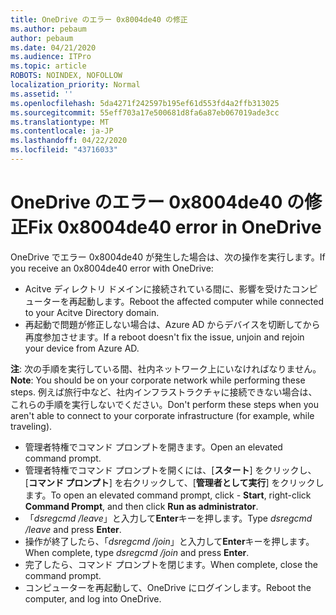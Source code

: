 ```yaml
---
title: OneDrive のエラー 0x8004de40 の修正
ms.author: pebaum
author: pebaum
ms.date: 04/21/2020
ms.audience: ITPro
ms.topic: article
ROBOTS: NOINDEX, NOFOLLOW
localization_priority: Normal
ms.assetid: ''
ms.openlocfilehash: 5da4271f242597b195ef61d553fd4a2ffb313025
ms.sourcegitcommit: 55eff703a17e500681d8fa6a87eb067019ade3cc
ms.translationtype: MT
ms.contentlocale: ja-JP
ms.lasthandoff: 04/22/2020
ms.locfileid: "43716033"
---
```

# <a name="fix-0x8004de40-error-in-onedrive"></a><span data-ttu-id="44b51-102">OneDrive のエラー 0x8004de40 の修正</span><span class="sxs-lookup"><span data-stu-id="44b51-102">Fix 0x8004de40 error in OneDrive</span></span>

<span data-ttu-id="44b51-103">OneDrive でエラー 0x8004de40 が発生した場合は、次の操作を実行します。</span><span class="sxs-lookup"><span data-stu-id="44b51-103">If you receive an 0x8004de40 error with OneDrive:</span></span>

- <span data-ttu-id="44b51-104">Acitve ディレクトリ ドメインに接続されている間に、影響を受けたコンピューターを再起動します。</span><span class="sxs-lookup"><span data-stu-id="44b51-104">Reboot the affected computer while connected to your Acitve Directory domain.</span></span>
- <span data-ttu-id="44b51-105">再起動で問題が修正しない場合は、Azure AD からデバイスを切断してから再度参加させます。</span><span class="sxs-lookup"><span data-stu-id="44b51-105">If a reboot doesn't fix the issue, unjoin and rejoin your device from Azure AD.</span></span> 

<span data-ttu-id="44b51-106">**注**: 次の手順を実行している間、社内ネットワーク上にいなければなりません。</span><span class="sxs-lookup"><span data-stu-id="44b51-106">**Note**: You should be on your corporate network while performing these steps.</span></span> <span data-ttu-id="44b51-107">例えば旅行中など、社内インフラストラクチャに接続できない場合は、これらの手順を実行しないでください。</span><span class="sxs-lookup"><span data-stu-id="44b51-107">Don't perform these steps when you aren't able to connect to your corporate infrastructure (for example, while traveling).</span></span> 

- <span data-ttu-id="44b51-108">管理者特権でコマンド プロンプトを開きます。</span><span class="sxs-lookup"><span data-stu-id="44b51-108">Open an elevated command prompt.</span></span> 
- <span data-ttu-id="44b51-109">管理者特権でコマンド プロンプトを開くには、[**スタート**] をクリックし、[**コマンド プロンプト**] を右クリックして、[**管理者として実行**] をクリックします。</span><span class="sxs-lookup"><span data-stu-id="44b51-109">To open an elevated command prompt, click - **Start**, right-click **Command Prompt**, and then click **Run as administrator**.</span></span>
- <span data-ttu-id="44b51-110">「*dsregcmd /leave*」と入力して**Enter**キーを押します。</span><span class="sxs-lookup"><span data-stu-id="44b51-110">Type *dsregcmd /leave* and press **Enter**.</span></span>
- <span data-ttu-id="44b51-111">操作が終了したら、「*dsregcmd /join*」と入力して**Enter**キーを押します。</span><span class="sxs-lookup"><span data-stu-id="44b51-111">When complete, type *dsregcmd /join* and press **Enter**.</span></span>
- <span data-ttu-id="44b51-112">完了したら、コマンド プロンプトを閉じます。</span><span class="sxs-lookup"><span data-stu-id="44b51-112">When complete, close the command prompt.</span></span>
- <span data-ttu-id="44b51-113">コンピューターを再起動して、OneDrive にログインします。</span><span class="sxs-lookup"><span data-stu-id="44b51-113">Reboot the computer, and log into OneDrive.</span></span>